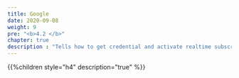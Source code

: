 ```yaml
---
title: Google
date: 2020-09-08
weight: 9
pre: "<b>4.2 </b>"
chapter: true
description : "Tells how to get credential and activate realtime subscription notification in google play"
---
```

{{%children style="h4" description="true" %}}
